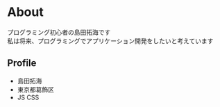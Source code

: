 # About
プログラミング初心者の島田拓海です  
私は将来、プログラミングでアプリケーション開発をしたいと考えています

## Profile
- 島田拓海  
- 東京都葛飾区  
- JS CSS 
